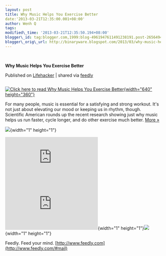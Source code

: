 ```yaml
--- 
layout: post 
title: Why Music Helps You Exercise Better 
date:'2013-03-21T12:35:00.001+08:00' 
author: Wenh Q
tags:
modified\_time: '2013-03-21T12:35:50.194+08:00' 
blogger\_id: tag:blogger.com,1999:blog-4961947611491238191.post-2656494154392794730
blogger\_orig\_url: http://binaryware.blogspot.com/2013/03/why-music-helps-you-exercise-better.html
---
```



 
<div class="article">

<div class="header">

**Why Music Helps You Exercise Better**

</div>

<div class="source">

Published on
[Lifehacker](http://feeds.gawker.com/~r/lifehacker/full/~3/WkqLgr3MNFU/why-music-helps-you-exercise-better)
| shared via [feedly](http://www.feedly.com)

</div>

<div>

<div style="float:left;padding-right:10px">

<div>

[![Click here to read Why Music Helps You Exercise
Better](http://img.gawkerassets.com/img/18i2vpk2b0pvxjpg/xlarge.jpg "Click here to read Why Music Helps You Exercise Better"){width="640"
height="360"}](http://lifehacker.com/5991528/why-music-helps-you-exercise-better "Click here to read Why Music Helps You Exercise Better")

</div>

</div>

For many people, music is essential for a satisfying and strong workout.
It's not just about elevating our mood or keeping us in rhythm, though.
Scientific American rounds up the recent research showing just why music
helps us run faster, cycle longer, and do other exercise much better.
[More »](http://lifehacker.com/5991528/why-music-helps-you-exercise-better "Click here to read more about Why Music Helps You Exercise Better")

![](http://lifehacker.feedsportal.com/c/34977/f/647165/s/29caa2c4/mf.gif){width="1"
height="1"}



[![](http://da.feedsportal.com/r/161393683064/u/49/f/647165/c/34977/s/29caa2c4/a2.img)](http://da.feedsportal.com/r/161393683064/u/49/f/647165/c/34977/s/29caa2c4/a2.htm)![](http://pi.feedsportal.com/r/161393683064/u/49/f/647165/c/34977/s/29caa2c4/a2t.img){width="1"
height="1"}![](http://feeds.feedburner.com/~r/lifehacker/full/~4/WkqLgr3MNFU){width="1"
height="1"}

</div>




</div>

<div class="footer">

Feedly. Feed your mind.
[http://www.feedly.com](http://www.feedly.com/#mail)

</div>

